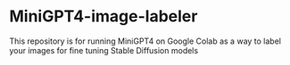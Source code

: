 # MiniGPT4-image-labeler
This repository is for running MiniGPT4 on Google Colab as a way to label your images for fine tuning Stable Diffusion models
